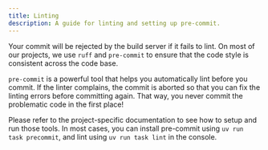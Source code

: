 ```yaml
---
title: Linting
description: A guide for linting and setting up pre-commit.
---
```


Your commit will be rejected by the build server if it fails to lint.
On most of our projects, we use `ruff` and `pre-commit` to ensure that the code style is consistent across the code base.

`pre-commit` is a powerful tool that helps you automatically lint before you commit.
If the linter complains, the commit is aborted so that you can fix the linting errors before committing again.
That way, you never commit the problematic code in the first place!

Please refer to the project-specific documentation to see how to setup and run those tools.
In most cases, you can install pre-commit using `uv run task precommit`, and lint using `uv run task lint` in the console.
